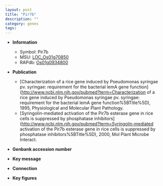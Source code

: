 ```yaml
---
layout: post
title: "Pir7b"
description: ""
category: genes
tags: 
---
```


* **Information**  
    + Symbol: Pir7b  
    + MSU: [LOC_Os01g70850](http://rice.plantbiology.msu.edu/cgi-bin/ORF_infopage.cgi?orf=LOC_Os01g70850)  
    + RAPdb: [Os01g0934800](http://rapdb.dna.affrc.go.jp/viewer/gbrowse_details/irgsp1?name=Os01g0934800)  

* **Publication**  
    + [Characterization of a rice gene induced by Pseudomonas syringae pv. syringae: requirement for the bacterial lemA gene function](http://www.ncbi.nlm.nih.gov/pubmed?term=Characterization of a rice gene induced by Pseudomonas syringae pv. syringae: requirement for the bacterial lemA gene function%5BTitle%5D), 1995, Physiological and Molecular Plant Pathology.
    + [Syringolin-mediated activation of the Pir7b esterase gene in rice cells is suppressed by phosphatase inhibitors](http://www.ncbi.nlm.nih.gov/pubmed?term=Syringolin-mediated activation of the Pir7b esterase gene in rice cells is suppressed by phosphatase inhibitors%5BTitle%5D), 2000, Mol Plant Microbe Interact.

* **Genbank accession number**  

* **Key message**  

* **Connection**  

* **Key figures**  


